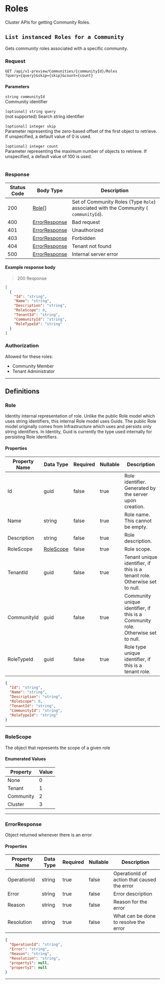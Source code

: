 

# Roles
Cluster APIs for getting Community Roles.

## `List instanced Roles for a Community`

<a id="opIdRoles_List instanced Roles for a Community"></a>

Gets community roles associated with a specific community.

### Request
```text 
GET /api/v1-preview/Communities/{communityId}/Roles
?query={query}&skip={skip}&count={count}
```

#### Parameters

`string communityId`
<br/>Community identifier<br/><br/>
`[optional] string query`
<br/>(not supported) Search string identifier<br/><br/>`[optional] integer skip`
<br/>Parameter representing the zero-based offset of the first object to retrieve. If unspecified, a default value of 0 is used.<br/><br/>`[optional] integer count`
<br/>Parameter representing the maximum number of objects to retrieve. If unspecified, a default value of 100 is used.<br/><br/>

### Response

|Status Code|Body Type|Description|
|---|---|---|
|200|[Role](#schemarole)[]|Set of Community Roles (Type `Role`) associated with the Community ( `communityId`).|
|400|[ErrorResponse](#schemaerrorresponse)|Bad request|
|401|[ErrorResponse](#schemaerrorresponse)|Unauthorized|
|403|[ErrorResponse](#schemaerrorresponse)|Forbidden|
|404|[ErrorResponse](#schemaerrorresponse)|Tenant not found|
|500|[ErrorResponse](#schemaerrorresponse)|Internal server error|

#### Example response body
> 200 Response

```json
[
  {
    "Id": "string",
    "Name": "string",
    "Description": "string",
    "RoleScope": 0,
    "TenantId": "string",
    "CommunityId": "string",
    "RoleTypeId": "string"
  }
]
```

### Authorization

Allowed for these roles: 
<ul>
<li>Community Member</li>
<li>Tenant Administrator</li>
</ul>

---
## Definitions

### Role

<a id="schemarole"></a>
<a id="schema_Role"></a>
<a id="tocSrole"></a>
<a id="tocsrole"></a>

Identity internal representation of role. Unlike the public Role model which uses string identifiers, this internal Role model uses Guids. The public Role model originally comes from Infrastructure which uses and persists only string identifiers. In Identity, Guid is currently the type used internally for persisting Role identifiers.

#### Properties

|Property Name|Data Type|Required|Nullable|Description|
|---|---|---|---|---|
|Id|guid|false|true|Role identifier. Generated by the server upon creation.|
|Name|string|false|true|Role name. This cannot be empty.|
|Description|string|false|true|Role description.|
|RoleScope|[RoleScope](#schemarolescope)|false|true|Role scope.|
|TenantId|guid|false|true|Tenant unique identifier, if this is a tenant role. Otherwise set to null.|
|CommunityId|guid|false|true|Community unique identifier, if this is a Community role. Otherwise set to null.|
|RoleTypeId|guid|false|true|Role type unique identifier, if this is a tenant role.|

```json
{
  "Id": "string",
  "Name": "string",
  "Description": "string",
  "RoleScope": 0,
  "TenantId": "string",
  "CommunityId": "string",
  "RoleTypeId": "string"
}

```

---

### RoleScope

<a id="schemarolescope"></a>
<a id="schema_RoleScope"></a>
<a id="tocSrolescope"></a>
<a id="tocsrolescope"></a>

The object that represents the scope of a given role

#### Enumerated Values

|Property|Value|
|---|---|
|None|0|
|Tenant|1|
|Community|2|
|Cluster|3|

---

### ErrorResponse

<a id="schemaerrorresponse"></a>
<a id="schema_ErrorResponse"></a>
<a id="tocSerrorresponse"></a>
<a id="tocserrorresponse"></a>

Object returned whenever there is an error 

#### Properties

|Property Name|Data Type|Required|Nullable|Description|
|---|---|---|---|---|
|OperationId|string|true|false| OperationId of action that caused the error|
|Error|string|true|false| Error description|
|Reason|string|true|false| Reason for the error|
|Resolution|string|true|false| What can be done to resolve the error|

```json
{
  "OperationId": "string",
  "Error": "string",
  "Reason": "string",
  "Resolution": "string",
  "property1": null,
  "property2": null
}

```

---

